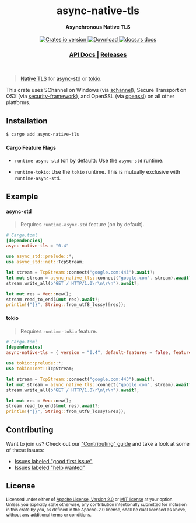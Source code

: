 <h1 align="center">async-native-tls</h1>
<div align="center">
 <strong>
   Asynchronous Native TLS
 </strong>
</div>

<br />

<div align="center">
  <!-- Crates version -->
  <a href="https://crates.io/crates/async-native-tls-2">
    <img src="https://img.shields.io/crates/v/async-native-tls.svg?style=flat-square"
    alt="Crates.io version" />
  </a>
  <!-- Downloads -->
  <a href="https://crates.io/crates/async-native-tls-2">
    <img src="https://img.shields.io/crates/d/async-native-tls.svg?style=flat-square"
      alt="Download" />
  </a>
  <!-- docs.rs docs -->
  <a href="https://docs.rs/async-native-tls-2">
    <img src="https://img.shields.io/badge/docs-latest-blue.svg?style=flat-square"
      alt="docs.rs docs" />
  </a>
</div>

<div align="center">
  <h3>
    <a href="https://docs.rs/async-native-tls-2">
      API Docs
    </a>
    <span> | </span>
    <a href="https://github.com/fu3x11/async-native-tls/releases">
      Releases
    </a>
  </h3>
</div>

<br/>

> [Native TLS](https://crates.io/crates/native-tls) for [async-std](https://crates.io/crates/async-std) or [tokio](https://crates.io/crates/tokio).

This crate uses SChannel on Windows (via [schannel](https://crates.io/crates/schannel)), Secure Transport on 
OSX (via [security-framework](https://crates.io/crates/security-framework)), and OpenSSL (via [openssl](https://crates.io/crates/openssl)) on 
all other platforms.

## Installation

```sh
$ cargo add async-native-tls
```

#### Cargo Feature Flags

 * `runtime-async-std` (on by default): Use the `async-std` runtime.

 * `runtime-tokio`: Use the `tokio` runtime. This is mutually exclusive with `runtime-async-std`.

## Example

#### async-std

> Requires `runtime-async-std` feature (on by default).

```toml
# Cargo.toml
[dependencies]
async-native-tls = "0.4"
```

```rust
use async_std::prelude::*;
use async_std::net::TcpStream;

let stream = TcpStream::connect("google.com:443").await?;
let mut stream = async_native_tls::connect("google.com", stream).await?;
stream.write_all(b"GET / HTTP/1.0\r\n\r\n").await?;

let mut res = Vec::new();
stream.read_to_end(&mut res).await?;
println!("{}", String::from_utf8_lossy(&res));
```

#### tokio

> Requires `runtime-tokio` feature.

```toml
# Cargo.toml
[dependencies]
async-native-tls = { version = "0.4", default-features = false, features = [ "runtime-tokio" ] }
```

```rust
use tokio::prelude::*;
use tokio::net::TcpStream;

let stream = TcpStream::connect("google.com:443").await?;
let mut stream = async_native_tls::connect("google.com", stream).await?;
stream.write_all(b"GET / HTTP/1.0\r\n\r\n").await?;

let mut res = Vec::new();
stream.read_to_end(&mut res).await?;
println!("{}", String::from_utf8_lossy(&res));
```

## Contributing
Want to join us? Check out our ["Contributing" guide][contributing] and take a
look at some of these issues:

- [Issues labeled "good first issue"][good-first-issue]
- [Issues labeled "help wanted"][help-wanted]

[contributing]: https://github.com/dignifiedquire/semver2/blob/master.github/CONTRIBUTING.md
[good-first-issue]: https://github.com/dignifiedquire/semver2/labels/good%20first%20issue
[help-wanted]: https://github.com/dignifiedquire/semver2/labels/help%20wanted

## License

<sup>
Licensed under either of <a href="LICENSE-APACHE">Apache License, Version
2.0</a> or <a href="LICENSE-MIT">MIT license</a> at your option.
</sup>

<br/>

<sub>
Unless you explicitly state otherwise, any contribution intentionally submitted
for inclusion in this crate by you, as defined in the Apache-2.0 license, shall
be dual licensed as above, without any additional terms or conditions.
</sub>
